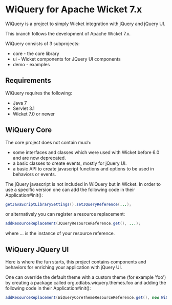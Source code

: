 # WiQuery for Apache Wicket 7.x

WiQuery is a project to simply Wicket integration with jQuery and jQuery UI.

This branch follows the development of Apache Wicket 7.x.

WiQuery consists of 3 subprojects:
- core - the core library
- ui - Wicket components for JQuery UI components
- demo - examples

## Requirements

WiQuery requires the following:

- Java 7
- Servlet 3.1 
- Wicket 7.0 or newer

## WiQuery Core

The core project does not contain much:
 * some interfaces and classes which were used with Wicket before 6.0 and are now deprecated.
 * a basic classes to create events, mostly for jQuery UI.
 * a basic API to create javascript functions and options to be used in behaviors or events.

The jQuery javascript is not included in WiQuery but in Wicket. In order to use a specific version one can add the following code in their Application#init():

```java
getJavaScriptLibrarySettings().setJQueryReference(...);
```

or alternatively you can register a resource replacement:


```java
addResourceReplacement(JQueryResourceReference.get(), ...);
```

where ... is the instance of your resource reference.

## WiQuery JQuery UI

Here is where the fun starts, this project contains components and behaviors for enriching your application with jQuery UI.

One can override the default theme with a custom theme (for example 'foo') by creating a package called org.odlabs.wiquery.themes.foo and adding the following code in their Application#init():

```java
addResourceReplacement(WiQueryCoreThemeResourceReference.get(), new WiQueryCoreThemeResourceReference("foo"));
```
